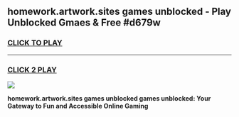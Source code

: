 
## homework.artwork.sites games unblocked - Play Unblocked Gmaes & Free #d679w
<h3>
<a href="https://premium.freeplayer.one?title=homework.artwork.sites_games_unblocked&ref=03M">CLICK TO PLAY</a></h3>
<hr>

<h3>
<a href="https://premium.freeplayer.one?title=homework.artwork.sites_games_unblocked&ref=03M">CLICK 2 PLAY</a>
  
</h3>

<a href="https://premium.freeplayer.one?title=homework.artwork.sites_games_unblocked&ref=03M"><img src="https://clearcache.store/games.png"></a>


**homework.artwork.sites games unblocked games unblocked: Your Gateway to Fun and Accessible Online Gaming**
